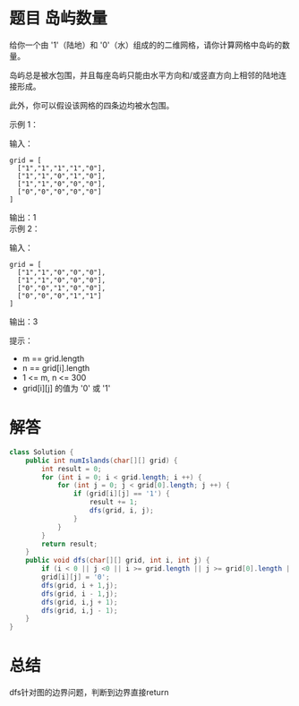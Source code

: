 # 题目 岛屿数量

给你一个由 '1'（陆地）和 '0'（水）组成的的二维网格，请你计算网格中岛屿的数量。

岛屿总是被水包围，并且每座岛屿只能由水平方向和/或竖直方向上相邻的陆地连接形成。

此外，你可以假设该网格的四条边均被水包围。

 

示例 1：

输入：
```
grid = [
  ["1","1","1","1","0"],
  ["1","1","0","1","0"],
  ["1","1","0","0","0"],
  ["0","0","0","0","0"]
]
```
输出：1   
示例 2：

输入：
```
grid = [
  ["1","1","0","0","0"],
  ["1","1","0","0","0"],
  ["0","0","1","0","0"],
  ["0","0","0","1","1"]
]
```
输出：3   
 

提示：  

* m == grid.length
* n == grid[i].length
* 1 <= m, n <= 300
* grid[i][j] 的值为 '0' 或 '1'

# 解答
```java
class Solution {
    public int numIslands(char[][] grid) {
        int result = 0;
        for (int i = 0; i < grid.length; i ++) {
            for (int j = 0; j < grid[0].length; j ++) {
                if (grid[i][j] == '1') {
                    result += 1;
                    dfs(grid, i, j);
                }
            }
        }
        return result;
    }
    public void dfs(char[][] grid, int i, int j) {
        if (i < 0 || j <0 || i >= grid.length || j >= grid[0].length || grid[i][j] == '0' ) return;
        grid[i][j] = '0';
        dfs(grid, i + 1,j);
        dfs(grid, i - 1,j);
        dfs(grid, i,j + 1);
        dfs(grid, i,j - 1);
    }
}
```

# 总结

dfs针对图的边界问题，判断到边界直接return
